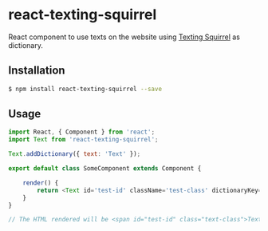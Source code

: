 # react-texting-squirrel
React component to use texts on the website using [Texting Squirrel](https://www.npmjs.com/package/texting-squirrel) as dictionary.

## Installation
```bash
$ npm install react-texting-squirrel --save
```

## Usage
```javascript
import React, { Component } from 'react';
import Text from 'react-texting-squirrel';

Text.addDictionary({ text: 'Text' });

export default class SomeComponent extends Component {

    render() {
        return <Text id='test-id' className='test-class' dictionaryKey='text' />
    }
}

// The HTML rendered will be <span id="test-id" class="text-class">Text</span>
```